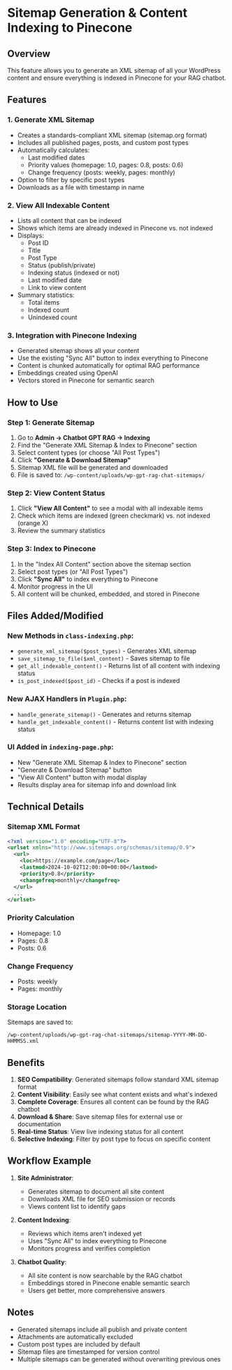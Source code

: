# Sitemap Generation & Content Indexing to Pinecone

## Overview
This feature allows you to generate an XML sitemap of all your WordPress content and ensure everything is indexed in Pinecone for your RAG chatbot.

## Features

### 1. Generate XML Sitemap
- Creates a standards-compliant XML sitemap (sitemap.org format)
- Includes all published pages, posts, and custom post types
- Automatically calculates:
  - Last modified dates
  - Priority values (homepage: 1.0, pages: 0.8, posts: 0.6)
  - Change frequency (posts: weekly, pages: monthly)
- Option to filter by specific post types
- Downloads as a file with timestamp in name

### 2. View All Indexable Content
- Lists all content that can be indexed
- Shows which items are already indexed in Pinecone vs. not indexed
- Displays:
  - Post ID
  - Title
  - Post Type
  - Status (publish/private)
  - Indexing status (indexed or not)
  - Last modified date
  - Link to view content
- Summary statistics:
  - Total items
  - Indexed count
  - Unindexed count

### 3. Integration with Pinecone Indexing
- Generated sitemap shows all your content
- Use the existing "Sync All" button to index everything to Pinecone
- Content is chunked automatically for optimal RAG performance
- Embeddings created using OpenAI
- Vectors stored in Pinecone for semantic search

## How to Use

### Step 1: Generate Sitemap
1. Go to **Admin → Chatbot GPT RAG → Indexing**
2. Find the "Generate XML Sitemap & Index to Pinecone" section
3. Select content types (or choose "All Post Types")
4. Click **"Generate & Download Sitemap"**
5. Sitemap XML file will be generated and downloaded
6. File is saved to: `/wp-content/uploads/wp-gpt-rag-chat-sitemaps/`

### Step 2: View Content Status
1. Click **"View All Content"** to see a modal with all indexable items
2. Check which items are indexed (green checkmark) vs. not indexed (orange X)
3. Review the summary statistics

### Step 3: Index to Pinecone
1. In the "Index All Content" section above the sitemap section
2. Select post types (or "All Post Types")
3. Click **"Sync All"** to index everything to Pinecone
4. Monitor progress in the UI
5. All content will be chunked, embedded, and stored in Pinecone

## Files Added/Modified

### New Methods in `class-indexing.php`:
- `generate_xml_sitemap($post_types)` - Generates XML sitemap
- `save_sitemap_to_file($xml_content)` - Saves sitemap to file
- `get_all_indexable_content()` - Returns list of all content with indexing status
- `is_post_indexed($post_id)` - Checks if a post is indexed

### New AJAX Handlers in `Plugin.php`:
- `handle_generate_sitemap()` - Generates and returns sitemap
- `handle_get_indexable_content()` - Returns content list with indexing status

### UI Added in `indexing-page.php`:
- New "Generate XML Sitemap & Index to Pinecone" section
- "Generate & Download Sitemap" button
- "View All Content" button with modal display
- Results display area for sitemap info and download link

## Technical Details

### Sitemap XML Format
```xml
<?xml version="1.0" encoding="UTF-8"?>
<urlset xmlns="http://www.sitemaps.org/schemas/sitemap/0.9">
  <url>
    <loc>https://example.com/page</loc>
    <lastmod>2024-10-02T12:00:00+00:00</lastmod>
    <priority>0.8</priority>
    <changefreq>monthly</changefreq>
  </url>
  ...
</urlset>
```

### Priority Calculation
- Homepage: 1.0
- Pages: 0.8
- Posts: 0.6

### Change Frequency
- Posts: weekly
- Pages: monthly

### Storage Location
Sitemaps are saved to:
```
/wp-content/uploads/wp-gpt-rag-chat-sitemaps/sitemap-YYYY-MM-DD-HHMMSS.xml
```

## Benefits

1. **SEO Compatibility**: Generated sitemaps follow standard XML sitemap format
2. **Content Visibility**: Easily see what content exists and what's indexed
3. **Complete Coverage**: Ensures all content can be found by the RAG chatbot
4. **Download & Share**: Save sitemap files for external use or documentation
5. **Real-time Status**: View live indexing status for all content
6. **Selective Indexing**: Filter by post type to focus on specific content

## Workflow Example

1. **Site Administrator**:
   - Generates sitemap to document all site content
   - Downloads XML file for SEO submission or records
   - Views content list to identify gaps

2. **Content Indexing**:
   - Reviews which items aren't indexed yet
   - Uses "Sync All" to index everything to Pinecone
   - Monitors progress and verifies completion

3. **Chatbot Quality**:
   - All site content is now searchable by the RAG chatbot
   - Embeddings stored in Pinecone enable semantic search
   - Users get better, more comprehensive answers

## Notes

- Generated sitemaps include all publish and private content
- Attachments are automatically excluded
- Custom post types are included by default
- Sitemap files are timestamped for version control
- Multiple sitemaps can be generated without overwriting previous ones

